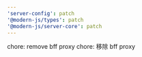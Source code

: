 ```yaml
---
'server-config': patch
'@modern-js/types': patch
'@modern-js/server-core': patch
---
```


chore: remove bff proxy
chore: 移除 bff proxy
